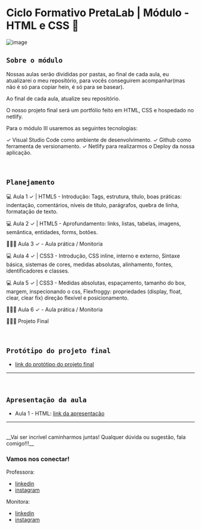 # Ciclo Formativo PretaLab | Módulo - HTML e CSS 🚀

![image](https://media.giphy.com/media/968taxwNaAXqZASdcn/giphy.gif)


## `Sobre o módulo` 
Nossas aulas serão divididas por pastas, ao final de cada aula, eu atualizarei o meu reposítório, para vocês conseguirem acompanhar(mas não é só para copiar hein, é só para se basear).

Ao final de cada aula, atualize seu repositório.

O nosso projeto final será um portfólio feito em HTML, CSS e hospedado no netlify.

Para o módulo III usaremos as seguintes tecnologias:

✓ Visual Studio Code como ambiente de desenvolvimento.
✓ Github como ferramenta de versionamento.
✓ Netlify para realizarmos o Deploy da nossa aplicação.

<br>

## `Planejamento`

💻 Aula 1 ✓ | HTML5 -	Introdução: Tags, estrutura, título, boas práticas: indentação, comentários, níveis de título, parágrafos, quebra de linha, formatação de texto.

💻 Aula 2 ✓ | HTML5 -	Aprofundamento: links, listas, tabelas, imagens, semântica, entidades, forms, botões.

👩🏾‍💻 Aula 3 ✓ -	Aula prática / Monitoria

💻 Aula 4 ✓ | CSS3 - Introdução, CSS inline, interno e externo, Sintaxe básica, sistemas de cores, medidas absolutas, alinhamento, fontes, identificadores e classes.

💻 Aula 5 ✓ | CSS3 - Medidas absolutas, espaçamento, tamanho do box, margem, inspecionando o css, Flexfroggy: propriedades (display, float, clear, clear fix) direção flexível e posicionamento.

👩🏾‍💻 Aula 6 ✓ -	Aula prática / Monitoria

👩🏾‍💻 Projeto Final

<br>

## `Protótipo do projeto final`

- [link do protótipo do projeto final](https://www.figma.com/file/dykEV9jRKyK7K83CQ74zfP/Portfolio-Ciclo-Formativo-II---M%C3%B3dulo-I?type=design&node-id=0-1&mode=design&t=jixijIZZHsoLTuVA-0)

---

<br>

## `Apresentação da aula`

- Aula 1 - HTML: [link da apresentação](https://drive.google.com/file/d/1BOVln9sxpkn1oWUOgviAfHhyzGQwaWJb/view?usp=sharing)

--- 
<br>
__Vai ser incrível caminharmos juntas! Qualquer dúvida ou sugestão, fala comigo!!!__
<br>

### Vamos nos conectar!

Professora:

- [linkedin](https://www.linkedin.com/in/luana-maria-2000/)
- [instagram](https://www.instagram.com/luanamaria.dev/)

Monitora:

- [linkedin](https://www.linkedin.com/in/thalya-steffany/)
- [instagram](https://www.instagram.com/thalya.codes/)